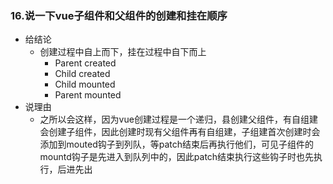 ### 16.说一下vue子组件和父组件的创建和挂在顺序

+ 给结论
  + 创建过程中自上而下，挂在过程中自下而上
    + Parent created
    + Child created
    + Child mounted
    + Parent mounted
+ 说理由
  + 之所以会这样，因为vue创建过程是一个递归，县创建父组件，有自组建会创建子组件，因此创建时现有父组件再有自组建，子组建首次创建时会添加到mouted钩子到列队，等patch结束后再执行他们，可见子组件的mountd钩子是先进入到队列中的，因此patch结束执行这些钩子时也先执行，后进先出